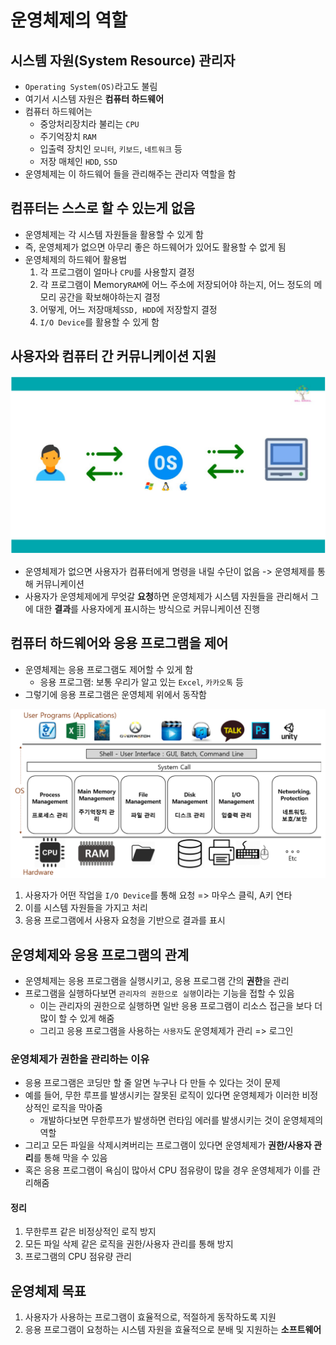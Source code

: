 # 운영체제의 역할

## 시스템 자원(System Resource) 관리자
- `Operating System(OS)`라고도 불림
- 여기서 시스템 자원은 **컴퓨터 하드웨어**
- 컴퓨터 하드웨어는
  - 중앙처리장치라 불리는 `CPU`
  - 주기억장치 `RAM`
  - 입출력 장치인 `모니터`, `키보드`, `네트워크` 등
  - 저장 매체인 `HDD`, `SSD`
- 운영체제는 이 하드웨어 들을 관리해주는 관리자 역할을 함

## 컴퓨터는 스스로 할 수 있는게 없음
- 운영체제는 각 시스템 자원들을 활용할 수 있게 함
- 즉, 운영체제가 없으면 아무리 좋은 하드웨어가 있어도 활용할 수 없게 됨
- 운영체제의 하드웨어 활용법
  1. 각 프로그램이 얼마나 `CPU`를 사용할지 결정
  2. 각 프로그램이 Memory`RAM`에 어느 주소에 저장되어야 하는지, 어느 정도의 메모리 공간을 확보해야하는지 결정
  3. 어떻게, 어느 저장매체`SSD, HDD`에 저장할지 결정
  4. `I/O Device`를 활용할 수 있게 함

## 사용자와 컴퓨터 간 커뮤니케이션 지원
![img.png](img.png)
- 운영체제가 없으면 사용자가 컴퓨터에게 명령을 내릴 수단이 없음 -> 운영체제를 통해 커뮤니케이션
- 사용자가 운영체제에게 무엇갈 **요청**하면 운영체제가 시스템 자원들을 관리해서 그에 대한 **결과**를 사용자에게 표시하는 방식으로 커뮤니케이션 진행

## 컴퓨터 하드웨어와 응용 프로그램을 제어
- 운영체제는 응용 프로그램도 제어할 수 있게 함
  - 응용 프로그램: 보통 우리가 알고 있는 `Excel`, `카카오톡` 등
- 그렇기에 응용 프로그램은 운영체제 위에서 동작함

![img_1.png](img_1.png)
1. 사용자가 어떤 작업을 `I/O Device`를 통해 요청 => 마우스 클릭, A키 연타
2. 이를 시스템 자원들을 가지고 처리
3. 응용 프로그램에서 사용자 요청을 기반으로 결과를 표시

## 운영체제와 응용 프로그램의 관계
- 운영체제는 응용 프로그램을 실행시키고, 응용 프로그램 간의 **권한**을 관리
- 프로그램을 실행하다보면 `관리자의 권한으로 실행`이라는 기능을 접할 수 있음
  - 이는 관리자의 권한으로 실행하면 일반 응용 프로그램이 리소스 접근을 보다 더 많이 할 수 있게 해줌
  - 그리고 응용 프로그램을 사용하는 `사용자`도 운영체제가 관리 => 로그인

### 운영체제가 권한을 관리하는 이유
- 응용 프로그램은 코딩만 할 줄 알면 누구나 다 만들 수 있다는 것이 문제
- 예를 들어, 무한 루프를 발생시키는 잘못된 로직이 있다면 운영체제가 이러한 비정상적인 로직을 막아줌
  - 개발하다보면 무한루프가 발생하면 런타임 에러를 발생시키는 것이 운영체제의 역할
- 그리고 모든 파일을 삭제시켜버리는 프로그램이 있다면 운영체제가 **권한/사용자 관리**를 통해 막을 수 있음
- 혹은 응용 프로그램이 욕심이 많아서 CPU 점유량이 많을 경우 운영체제가 이를 관리해줌

#### 정리
1. 무한루프 같은 비정상적인 로직 방지
2. 모든 파일 삭제 같은 로직을 권한/사용자 관리를 통해 방지
3. 프로그램의 CPU 점유량 관리

## 운영체제 목표
1. 사용자가 사용하는 프로그램이 효율적으로, 적절하게 동작하도록 지원
2. 응용 프로그램이 요청하는 시스템 자원을 효율적으로 분배 및 지원하는 **소프트웨어**